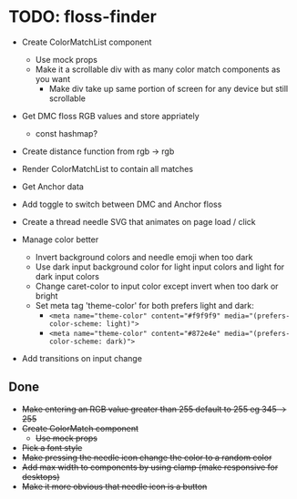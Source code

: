 # TODO: floss-finder

- Create ColorMatchList component
    - Use mock props
    - Make it a scrollable div with as many color match components as you want
        - Make div take up same portion of screen for any device but still scrollable

- Get DMC floss RGB values and store appriately
    - const hashmap?

- Create distance function from rgb -> rgb

- Render ColorMatchList to contain all matches

- Get Anchor data

- Add toggle to switch between DMC and Anchor floss

- Create a thread needle SVG that animates on page load / click

- Manage color better
    - Invert background colors and needle emoji when too dark
    - Use dark input background color for light input colors and light for dark input colors
    - Change caret-color to input color except invert when too dark or bright
    - Set meta tag 'theme-color' for both prefers light and dark: 
        - ```<meta name="theme-color" content="#f9f9f9" media="(prefers-color-scheme: light)">```
        - ```<meta name="theme-color" content="#872e4e" media="(prefers-color-scheme: dark)">```

- Add transitions on input change

## Done
- ~~Make entering an RGB value greater than 255 default to 255 eg 345 -> 255~~
- ~~Create ColorMatch component~~
    - ~~Use mock props~~
- ~~Pick a font style~~
- ~~Make pressing the needle icon change the color to a random color~~
- ~~Add max width to components by using clamp (make responsive for desktops)~~
- ~~Make it more obvious that needle icon is a button~~